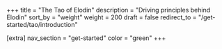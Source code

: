 +++
title = "The Tao of Elodin"
description = "Driving principles behind Elodin"
sort_by = "weight"
weight = 200
draft = false
redirect_to = "/get-started/tao/introduction"

[extra]
nav_section = "get-started"
color = "green"
+++

